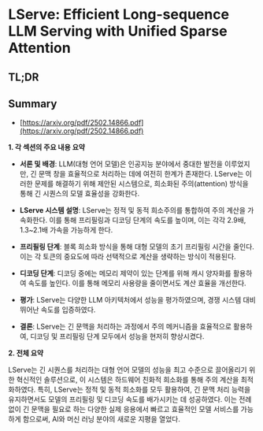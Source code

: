 # LServe: Efficient Long-sequence LLM Serving with Unified Sparse Attention
## TL;DR
## Summary
- [https://arxiv.org/pdf/2502.14866.pdf](https://arxiv.org/pdf/2502.14866.pdf)

**1. 각 섹션의 주요 내용 요약**

- **서론 및 배경**: LLM(대형 언어 모델)은 인공지능 분야에서 중대한 발전을 이루었지만, 긴 문맥 창을 효율적으로 처리하는 데에 여전히 한계가 존재한다. LServe는 이러한 문제를 해결하기 위해 제안된 시스템으로, 희소화된 주의(attention) 방식을 통해 긴 시퀀스의 모델 효율성을 강화한다.

- **LServe 시스템 설명**: LServe는 정적 및 동적 희소주의를 통합하여 주의 계산을 가속화한다. 이를 통해 프리필링과 디코딩 단계의 속도를 높이며, 이는 각각 2.9배, 1.3~2.1배 가속을 가능하게 한다.

- **프리필링 단계**: 블록 희소화 방식을 통해 대형 모델의 초기 프리필링 시간을 줄인다. 이는 각 토큰의 중요도에 따라 선택적으로 계산을 생략하는 방식이 적용된다.

- **디코딩 단계**: 디코딩 중에는 메모리 제약이 있는 단계를 위해 캐시 양자화를 활용하여 속도를 높인다. 이를 통해 메모리 사용량을 줄이면서도 계산 효율을 개선한다.

- **평가**: LServe는 다양한 LLM 아키텍처에서 성능을 평가하였으며, 경쟁 시스템 대비 뛰어난 속도를 입증하였다.

- **결론**: LServe는 긴 문맥을 처리하는 과정에서 주의 메커니즘을 효율적으로 활용하여, 디코딩 및 프리필링 단계 모두에서 성능을 현저히 향상시켰다.

**2. 전체 요약**

LServe는 긴 시퀀스를 처리하는 대형 언어 모델의 성능을 최고 수준으로 끌어올리기 위한 혁신적인 솔루션으로, 이 시스템은 하드웨어 친화적 희소화를 통해 주의 계산을 최적화하였다. 특히, LServe는 정적 및 동적 희소화를 모두 활용하여, 긴 문맥 처리 능력을 유지하면서도 모델의 프리필링 및 디코딩 속도를 배가시키는 데 성공하였다. 이는 전례 없이 긴 문맥을 필요로 하는 다양한 실제 응용에서 빠르고 효율적인 모델 서비스를 가능하게 함으로써, AI와 머신 러닝 분야의 새로운 지평을 열었다.